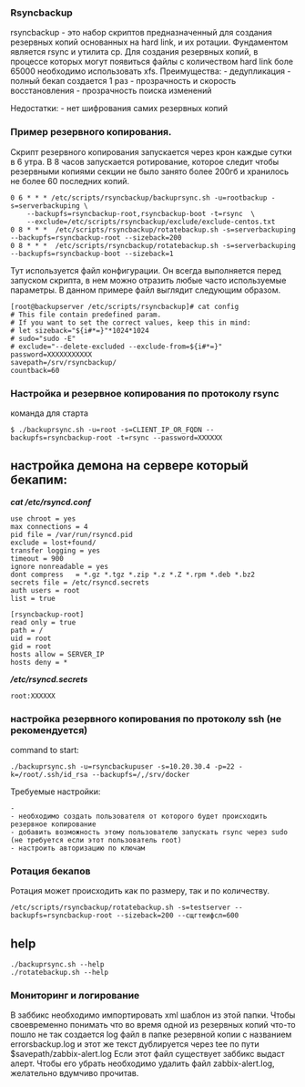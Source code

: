 ### Rsyncbackup 
rsyncbackup - это набор скриптов предназначенный для создания резервных копий основанных на hard link, и их ротации. Фундаментом является rsync и утилита cp. Для создания резервных копий, в процессе которых могут появиться файлы с количеством hard link боле 65000 необходимо использовать xfs.
   Преимущества:
    - дедупликация
    - полный бекап создается 1 раз
    - прозрачность и скорость восстановления
    - прозрачность поиска изменений
    
   Недостатки:
     - нет шифрования самих резервных копий
 

### Пример резервного копирования. 
Скрипт резервного копирования запускается через крон каждые сутки в 6 утра. В 8 часов запускается ротирование, которое следит чтобы резервными копиями секции не было занято более 200гб и хранилось не более 60 последних копий.
```
0 6 * * * /etc/scripts/rsyncbackup/backuprsync.sh -u=rootbackup -s=serverbackuping \
    --backupfs=rsyncbackup-root,rsyncbackup-boot -t=rsync  \
    --exclude=/etc/scripts/rsyncbackup/exclude/exclude-centos.txt 
0 8 * * *  /etc/scripts/rsyncbackup/rotatebackup.sh -s=serverbackuping --backupfs=rsyncbackup-root --sizeback=200
0 8 * * *  /etc/scripts/rsyncbackup/rotatebackup.sh -s=serverbackuping --backupfs=rsyncbackup-boot --sizeback=1
```
Тут используется файл конфигурации. Он всегда выполняется перед запуском скрипта, в нем можно отразить любые часто используемые параметры. В данном примере файл выглядит следующим образом. 
```
[root@backupserver /etc/scripts/rsyncbackup]# cat config
# This file contain predefined param.
# If you want to set the correct values, keep this in mind:
# let sizeback="${i#*=}"*1024*1024
# sudo="sudo -E"
# exclude="--delete-excluded --exclude-from=${i#*=}"
password=XXXXXXXXXXX
savepath=/srv/rsyncbackup/
countback=60
```

### Настройка и резервное копирования по протоколу rsync
команда для старта
```
$ ./backuprsync.sh -u=root -s=CLIENT_IP_OR_FQDN --backupfs=rsyncbackup-root -t=rsync --password=XXXXXX
```
## настройка демона на сервере который бекапим:
***cat /etc/rsyncd.conf***

```
use chroot = yes
max connections = 4
pid file = /var/run/rsyncd.pid
exclude = lost+found/
transfer logging = yes
timeout = 900
ignore nonreadable = yes
dont compress   = *.gz *.tgz *.zip *.z *.Z *.rpm *.deb *.bz2
secrets file = /etc/rsyncd.secrets 
auth users = root
list = true

[rsyncbackup-root]
read only = true
path = /
uid = root
gid = root
hosts allow = SERVER_IP
hosts deny = *
```

***/etc/rsyncd.secrets***

```
root:XXXXXX
```

### настройка резервного копирования по протоколу ssh (не рекомендуется)
command to start:

```
./backuprsync.sh -u=rsyncbackupuser -s=10.20.30.4 -p=22 -k=/root/.ssh/id_rsa --backupfs=/,/srv/docker
```
Требуемые настройки:

```
- 
- необходимо создать пользователя от которого будет происходить резервное копирование
- добавить возможность этому пользователю запускать rsync через sudo (не требуется если этот пользователь root)
- настроить авторизацию по ключам 
```


### Ротация бекапов 
Ротация может происходить как по размеру, так и по количеству.
```
/etc/scripts/rsyncbackup/rotatebackup.sh -s=testserver --backupfs=rsyncbackup-root --sizeback=200 --сщгтеифсл=600
```

## help

```
./backuprsync.sh --help
./rotatebackup.sh --help
```

### Мониторинг и логирование
В заббикс необходимо импортировать xml шаблон из этой папки. Чтобы своевременно понимать что во время одной из резервных копий что-то пошло не так создается log файл в папке резервной копии с названием errorsbackup.log  и этот же текст дублируется через tee по пути $savepath/zabbix-alert.log
Если этот файл существует заббикс выдаст алерт. Чтобы его убрать необходимо удалить файл zabbix-alert.log, желательно вдумчиво прочитав.
